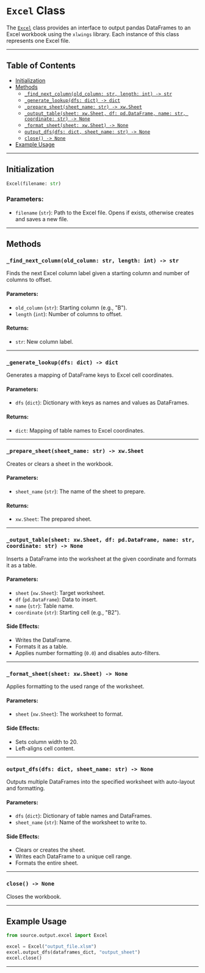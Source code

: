 # `Excel` Class

The [`Excel`](../source/output/excel.py) class provides an interface to output pandas DataFrames to an Excel workbook using the `xlwings` library. Each instance of this class represents one Excel file.

---

## Table of Contents

- [Initialization](#initialization)
- [Methods](#methods)
  - [`_find_next_column(old_column: str, length: int) -> str`](#_find_next_columnold_column-str-length-int---str)
  - [`_generate_lookup(dfs: dict) -> dict`](#_generate_lookupdfs-dict---dict)
  - [`_prepare_sheet(sheet_name: str) -> xw.Sheet`](#_prepare_sheetsheet_name-str---xwsheet)
  - [`_output_table(sheet: xw.Sheet, df: pd.DataFrame, name: str, coordinate: str) -> None`](#_output_tablesheet-xwsheet-df-pddataframe-name-str-coordinate-str---none)
  - [`_format_sheet(sheet: xw.Sheet) -> None`](#_format_sheetsheet-xwsheet---none)
  - [`output_dfs(dfs: dict, sheet_name: str) -> None`](#output_dfsdfs-dict-sheet_name-str---none)
  - [`close() -> None`](#close---none)
- [Example Usage](#example-usage)

---

## Initialization

```python
Excel(filename: str)
```

### Parameters:
- `filename` (`str`): Path to the Excel file. Opens if exists, otherwise creates and saves a new file.

---

## Methods

### `_find_next_column(old_column: str, length: int) -> str`

Finds the next Excel column label given a starting column and number of columns to offset.

#### Parameters:
- `old_column` (`str`): Starting column (e.g., "B").
- `length` (`int`): Number of columns to offset.

#### Returns:
- `str`: New column label.

---

### `_generate_lookup(dfs: dict) -> dict`

Generates a mapping of DataFrame keys to Excel cell coordinates.

#### Parameters:
- `dfs` (`dict`): Dictionary with keys as names and values as DataFrames.

#### Returns:
- `dict`: Mapping of table names to Excel coordinates.

---

### `_prepare_sheet(sheet_name: str) -> xw.Sheet`

Creates or clears a sheet in the workbook.

#### Parameters:
- `sheet_name` (`str`): The name of the sheet to prepare.

#### Returns:
- `xw.Sheet`: The prepared sheet.

---

### `_output_table(sheet: xw.Sheet, df: pd.DataFrame, name: str, coordinate: str) -> None`

Inserts a DataFrame into the worksheet at the given coordinate and formats it as a table.

#### Parameters:
- `sheet` (`xw.Sheet`): Target worksheet.
- `df` (`pd.DataFrame`): Data to insert.
- `name` (`str`): Table name.
- `coordinate` (`str`): Starting cell (e.g., "B2").

#### Side Effects:
- Writes the DataFrame.
- Formats it as a table.
- Applies number formatting (`0.0`) and disables auto-filters.

---

### `_format_sheet(sheet: xw.Sheet) -> None`

Applies formatting to the used range of the worksheet.

#### Parameters:
- `sheet` (`xw.Sheet`): The worksheet to format.

#### Side Effects:
- Sets column width to 20.
- Left-aligns cell content.

---

### `output_dfs(dfs: dict, sheet_name: str) -> None`

Outputs multiple DataFrames into the specified worksheet with auto-layout and formatting.

#### Parameters:
- `dfs` (`dict`): Dictionary of table names and DataFrames.
- `sheet_name` (`str`): Name of the worksheet to write to.

#### Side Effects:
- Clears or creates the sheet.
- Writes each DataFrame to a unique cell range.
- Formats the entire sheet.

---

### `close() -> None`

Closes the workbook.

---

## Example Usage

```python
from source.output.excel import Excel

excel = Excel("output_file.xlsm")
excel.output_dfs(dataframes_dict, "output_sheet")
excel.close()
```

---